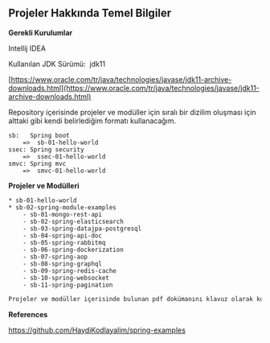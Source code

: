 ## Projeler Hakkında Temel Bilgiler


**Gerekli Kurulumlar**

Intellij IDEA

Kullanılan JDK Sürümü:  jdk11

[https://www.oracle.com/tr/java/technologies/javase/jdk11-archive-downloads.html](https://www.oracle.com/tr/java/technologies/javase/jdk11-archive-downloads.html)


Repository içerisinde projeler ve modüller için sıralı bir dizilim oluşması için alttaki gibi kendi belirlediğim formatı kullanacağım.

```plaintext
sb:   Spring boot
	=>	sb-01-hello-world
ssec: Spring security
	=>	ssec-01-hello-world
smvc: Spring mvc
	=>	smvc-01-hello-world
```


**Projeler ve Modülleri**
```plaintext
* sb-01-hello-world
* sb-02-spring-module-examples
    - sb-01-mongo-rest-api
    - sb-02-spring-elasticsearch
    - sb-03-spring-datajpa-postgresql
    - sb-04-spring-api-doc
    - sb-05-spring-rabbitmq
    - sb-06-spring-dockerization
    - sb-07-spring-aop
    - sb-08-spring-graphql
    - sb-09-spring-redis-cache
    - sb-10-spring-websocket
    - sb-11-spring-pagination
```
```sh
Projeler ve modüller içerisinde bulunan pdf dokümanını klavuz olarak kullanabilirsiniz.
```

**References**

https://github.com/HaydiKodlayalim/spring-examples

